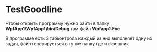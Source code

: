 # TestGoodline
Чтобы открыть программу нужно зайти в папку **WpfApp1\WpfApp1\bin\Debug** там файл **Wpfapp1.Exe**

В программе есть 3 табконтрола каждый из них выполняет одну из задач, файл генерируеться в ту же папку где и экзешник
